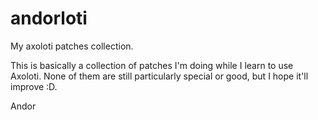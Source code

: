 # andorloti

My axoloti patches collection.

This is basically a collection of patches I'm doing while I learn to use Axoloti.
None of them are still particularly special or good, but I hope it'll improve :D.

Andor
